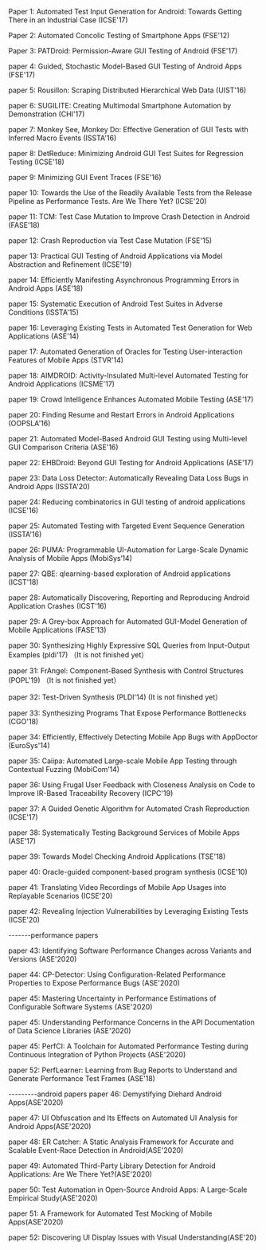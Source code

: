 Paper 1: Automated Test Input Generation for Android: Towards Getting There in an Industrial Case (ICSE'17)

Paper 2: Automated Concolic Testing of Smartphone Apps (FSE'12)

Paper 3: PATDroid: Permission-Aware GUI Testing of Android (FSE'17)

paper 4: Guided, Stochastic Model-Based GUI Testing of Android Apps (FSE'17)

paper 5: Rousillon: Scraping Distributed Hierarchical Web Data (UIST'16)

paper 6: SUGILITE: Creating Multimodal Smartphone Automation by Demonstration (CHI'17)

paper 7: Monkey See, Monkey Do: Effective Generation of GUI Tests with Inferred Macro Events (ISSTA'16)

paper 8: DetReduce: Minimizing Android GUI Test Suites for Regression Testing (ICSE'18)

paper 9: Minimizing GUI Event Traces (FSE'16)

paper 10: Towards the Use of the Readily Available Tests from the Release Pipeline as Performance Tests. Are We There Yet? (ICSE'20)

paper 11: TCM: Test Case Mutation to Improve Crash Detection in Android (FASE'18)

paper 12: Crash Reproduction via Test Case Mutation (FSE'15)

paper 13: Practical GUI Testing of Android Applications via Model Abstraction and Refinement (ICSE'19)

paper 14: Efficiently Manifesting Asynchronous Programming Errors in Android Apps (ASE'18)

paper 15: Systematic Execution of Android Test Suites in Adverse Conditions (ISSTA'15)

paper 16: Leveraging Existing Tests in Automated Test Generation for Web Applications (ASE'14)

paper 17: Automated Generation of Oracles for Testing User-interaction Features of Mobile Apps (STVR'14)

paper 18: AIMDROID: Activity-Insulated Multi-level Automated Testing for Android Applications (ICSME'17)

paper 19: Crowd Intelligence Enhances Automated Mobile Testing (ASE'17)

paper 20: Finding Resume and Restart Errors in Android Applications (OOPSLA'16)

paper 21: Automated Model-Based Android GUI Testing using Multi-level GUI Comparison Criteria (ASE'16)

paper 22: EHBDroid: Beyond GUI Testing for Android Applications (ASE'17)

paper 23: Data Loss Detector: Automatically Revealing Data Loss Bugs in Android Apps (ISSTA'20)

paper 24: Reducing combinatorics in GUI testing of android applications (ICSE'16)

paper 25: Automated Testing with Targeted Event Sequence Generation (ISSTA'16)

paper 26: PUMA: Programmable UI-Automation for Large-Scale Dynamic Analysis of Mobile Apps (MobiSys‘14)

paper 27: QBE: qlearning-based exploration of Android applications (ICST'18)

paper 28: Automatically Discovering, Reporting and Reproducing Android Application Crashes (ICST'16)

paper 29: A Grey-box Approach for Automated GUI-Model Generation of Mobile Applications (FASE'13)

paper 30: Synthesizing Highly Expressive SQL Queries from Input-Output Examples (pldi'17) （It is not finished yet）

paper 31: FrAngel: Component-Based Synthesis with Control Structures (POPL'19) （It is not finished yet）

paper 32: Test-Driven Synthesis (PLDI'14) (It is not finished yet）

paper 33: Synthesizing Programs That Expose Performance Bottlenecks (CGO'18)

paper 34: Efficiently, Effectively Detecting Mobile App Bugs with AppDoctor (EuroSys'14)

paper 35: Caiipa: Automated Large-scale Mobile App Testing through Contextual Fuzzing (MobiCom’14)

paper 36: Using Frugal User Feedback with Closeness Analysis on Code to Improve IR-Based Traceability Recovery (ICPC'19)

paper 37: A Guided Genetic Algorithm for Automated Crash Reproduction (ICSE'17)

paper 38: Systematically Testing Background Services of Mobile Apps (ASE'17)

paper 39: Towards Model Checking Android Applications (TSE'18)

paper 40: Oracle-guided component-based program synthesis (ICSE'10)

paper 41: Translating Video Recordings of Mobile App Usages into Replayable Scenarios (ICSE'20)

paper 42: Revealing Injection Vulnerabilities by Leveraging Existing Tests (ICSE'20)

-------performance papers

paper 43: Identifying Software Performance Changes across Variants and Versions (ASE'2020)

paper 44: CP-Detector: Using Configuration-Related Performance Properties to Expose Performance Bugs (ASE'2020)

paper 45: Mastering Uncertainty in Performance Estimations of Configurable Software Systems (ASE'2020)

paper 45: Understanding Performance Concerns in the API Documentation of Data Science Libraries (ASE'2020)

paper 45: PerfCI: A Toolchain for Automated Performance Testing during Continuous Integration of Python Projects (ASE'2020)

paper 52: PerfLearner: Learning from Bug Reports to Understand and Generate Performance Test Frames (ASE'18)

---------android papers
paper 46: Demystifying Diehard Android Apps(ASE'2020)

paper 47: UI Obfuscation and Its Effects on Automated UI Analysis for Android Apps(ASE'2020)

paper 48: ER Catcher: A Static Analysis Framework for Accurate and Scalable Event-Race Detection in Android(ASE'2020)

paper 49: Automated Third-Party Library Detection for Android Applications: Are We There Yet?(ASE'2020)

paper 50: Test Automation in Open-Source Android Apps: A Large-Scale Empirical Study(ASE'2020)

paper 51: A Framework for Automated Test Mocking of Mobile Apps(ASE'2020)

paper 52: Discovering UI Display Issues with Visual Understanding(ASE'20)





